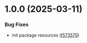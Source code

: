 # 1.0.0 (2025-03-11)


### Bug Fixes

* init package resources ([f573570](https://github.com/KhanhTQ-hub/com.ktgame.assets.loader.resources/commit/f573570ca1f433c35da46ad8a839c92e7d97f4cb))
